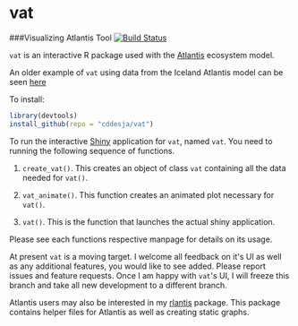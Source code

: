 # vat
###Visualizing Atlantis Tool [![Build Status](https://travis-ci.org/cddesja/vat.svg)](https://travis-ci.org/cddesja/vat)

`vat` is an interactive R package used with the [Atlantis](http://atlantis.cmar.csiro.au/) ecosystem model. 

An older example of `vat` using data from the Iceland Atlantis model can be seen [here](http://130.208.71.121:3838/vat)

To install: 

```R
library(devtools)
install_github(repo = "cddesja/vat")
```

To run the interactive [Shiny](http://shiny.rstudio.com/) application for `vat`, named `vat`. You need to running the following sequence of functions.

1. `create_vat()`. This creates an object of class `vat` containing all the data needed for `vat()`.

2. `vat_animate()`. This function creates an animated plot necessary for `vat()`.

3. `vat()`. This is the function that launches the actual shiny application.

Please see each functions respective manpage for details on its usage. 

At present `vat` is a moving target. I welcome all feedback on it's UI as well as any additional features, you would like to see added. Please report issues and feature requests. Once I am happy with `vat`'s UI, I will freeze this branch and take all new development to a different branch. 

Atlantis users may also be interested in my [rlantis](http://github.com/cddesja/rlantis) package. This package contains helper files for Atlantis as well as creating static graphs.
